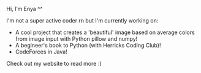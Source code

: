 Hi, I’m Enya ^^ 

I'm not a super active coder rn but I'm currently working on:
- A cool project that creates a 'beautiful' image based on average colors from image input with Python pillow and numpy!
- A begineer's book to Python (with Herricks Coding Club)!
- CodeForces in Java!

Check out my website to read more :)
<!---
3nya/3nya is a ✨ special ✨ repository because its `README.md` (this file) appears on your GitHub profile.
You can click the Preview link to take a look at your changes.
--->
